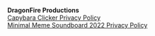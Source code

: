 <strong>DragonFire Productions</strong>  
<a href="https://dragonfire666hd.github.io/PrivacyPolicy.html" target="_blank" rel="noopener noreferrer">Capybara Clicker Privacy Policy</a>  
<a href="https://dragonfire666hd.github.io/AppPrivacyPolicy.html" target="_blank" rel="noopener noreferrer">Minimal Meme Soundboard 2022 Privacy Policy</a>
